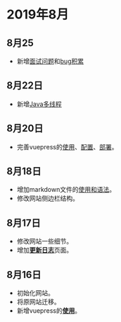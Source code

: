 # 2019年8月

## 8月25
+ 新增[面试问题](/interview/)和[bug积累](/bugs/)

## 8月22日
+ 新增[Java多线程](/thread/)

## 8月20日
+ 完善vuepress的[使用](/vuepress/vuepress的使用.html)、[配置](/vuepress/vuepress的配置.html)、[部署](/vuepress/vuepress的部署.html)。

## 8月18日
+ 增加markdown文件的[使用和语法](/markdown)。
+ 修改网站侧边栏结构。

## 8月17日
+ 修改网站一些细节。
+ 增加[**更新日志**](/changelog)页面。

## 8月16日
+ 初始化网站。
+ 将原网站迁移。
+ 新增vuepress的[**使用**](/vuepress)。

